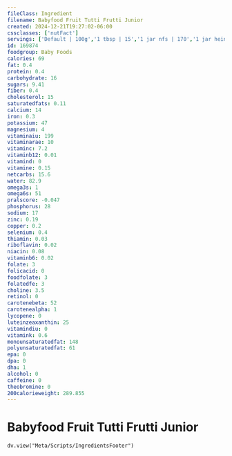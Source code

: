 ```yaml
---
fileClass: Ingredient
filename: Babyfood Fruit Tutti Frutti Junior
created: 2024-12-21T19:27:02-06:00
cssclasses: ['nutFact']
servings: ['Default | 100g','1 tbsp | 15','1 jar nfs | 170','1 jar heinz junior-3 (6 oz) | 170']
id: 169874
foodgroup: Baby Foods
calories: 69
fat: 0.4
protein: 0.4
carbohydrate: 16
sugars: 9.41
fiber: 0.4
cholesterol: 15
saturatedfats: 0.11
calcium: 14
iron: 0.3
potassium: 47
magnesium: 4
vitaminaiu: 199
vitaminarae: 10
vitaminc: 7.2
vitaminb12: 0.01
vitamind: 0
vitamine: 0.15
netcarbs: 15.6
water: 82.9
omega3s: 1
omega6s: 51
pralscore: -0.047
phosphorus: 28
sodium: 17
zinc: 0.19
copper: 0.2
selenium: 0.4
thiamin: 0.03
riboflavin: 0.02
niacin: 0.08
vitaminb6: 0.02
folate: 3
folicacid: 0
foodfolate: 3
folatedfe: 3
choline: 3.5
retinol: 0
carotenebeta: 52
carotenealpha: 1
lycopene: 0
luteinzeaxanthin: 25
vitamindiu: 0
vitamink: 0.6
monounsaturatedfat: 148
polyunsaturatedfat: 61
epa: 0
dpa: 0
dha: 1
alcohol: 0
caffeine: 0
theobromine: 0
200calorieweight: 289.855
---
```


# Babyfood Fruit Tutti Frutti Junior

```dataviewjs
dv.view("Meta/Scripts/IngredientsFooter")
```